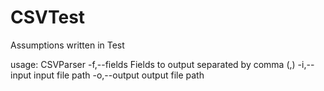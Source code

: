 # CSVTest
Assumptions written in Test 


usage: CSVParser
 -f,--fields <arg>   Fields to output separated by comma (,)
 -i,--input <arg>    input file path
 -o,--output <arg>   output file path
